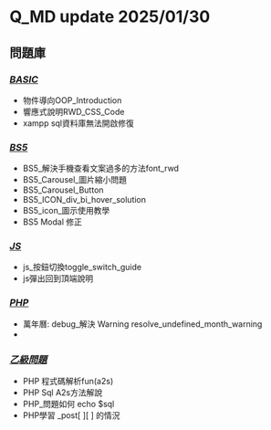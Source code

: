 # Q_MD update 2025/01/30

## 問題庫
### *[BASIC](https://github.com/maplesift/Q_MD/tree/main/BASIC)*
- 物件導向OOP_Introduction
- 響應式說明RWD_CSS_Code
- xampp sql資料庫無法開啟修復

### *[BS5](https://github.com/maplesift/Q_MD/tree/main/BS5)*
- BS5_解決手機查看文案過多的方法font_rwd
- BS5_Carousel_圖片縮小問題
- BS5_Carousel_Button
- BS5_ICON_div_bi_hover_solution
- BS5_icon_圖示使用教學
- BS5 Modal 修正


### *[JS](https://github.com/maplesift/Q_MD/tree/main/JS)*
- js_按鈕切換toggle_switch_guide
- js彈出回到頂端說明 

### *[PHP](https://github.com/maplesift/Q_MD/tree/main/PHP)*
- 萬年曆: debug_解決 Warning resolve_undefined_month_warning
- 

### *[乙級問題](https://github.com/maplesift/Q_MD/tree/main/乙級問題)*
- PHP 程式碼解析fun(a2s)
- PHP Sql A2s方法解說
- PHP_問題如何 echo $sql
- PHP學習 _post[ ][ ] 的情況 